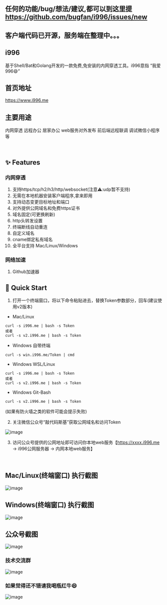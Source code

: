 ## 任何的功能/bug/想法/建议,都可以到这里提 https://github.com/bugfan/i996/issues/new

## 客户端代码已开源，服务端在整理中。。。

## i996

基于Shell/Bat和Golang开发的一款免费,免安装的内网穿透工具。i996意指 “我爱996😄”

## 首页地址

https://www.i996.me

## 主要用途

内网穿透 远程办公 居家办公 web服务对外发布 前后端远程联调 调试微信小程序等

<br>

## ✨ Features

### 内网穿透

1. 支持https/tcp/h2/h3/http/websocket(注意⚠️:udp暂不支持)
2. 无需在本地机器安装客户端程序,拿来即用
3. 支持动态变更目标地址和端口
4. 对外提供公网域名和免费https证书
5. 域名固定(可更换刷新)
6. http头转发设置
7. 终端断线自动重连
8. 自定义域名
9. cname绑定私有域名
10. 全平台支持 Mac/Linux/Windows

### 网络加速
1. Github加速器

## 🚀 Quick Start
1. 打开一个终端窗口，将以下命令粘贴进去，替换Token参数部分，回车(建议使用v2版本)
- Mac/Linux
```
curl -s i996.me | bash -s Token
或者
curl -s v2.i996.me | bash -s Token
```
- Windows 自带终端
```
curl -s win.i996.me/Token | cmd
```
- Windows WSL/Linux
```
curl -s i996.me | bash -s Token
或者
curl -s v2.i996.me | bash -s Token
```
- Windows Git-Bash
```
curl -s v2.i996.me | bash -s Token
```
(如果有防火墙之类的软件可能会提示失败)

2. 关注微信公众号“敲代码斯基”获取公网域名和访问Token

![image](https://github.com/bugfan/i996/blob/main/img/qdmsj.jpg)

3. 访问公众号提供的公网地址即可访问你本地web服务【https://xxxx.i996.me -> i996公网服务器 -> 内网本地web服务】

<br>

## Mac/Linux(终端窗口) 执行截图

![image](https://github.com/bugfan/i996/blob/main/img/sh.jpeg)

## Windows(终端窗口) 执行截图

![image](https://github.com/bugfan/i996/blob/main/img/win.jpeg)

## 公众号截图

![image](https://github.com/bugfan/i996/blob/main/img/811.jpg)

### 技术交流群

![image](https://github.com/bugfan/i996/blob/main/img/contact.jpg)

### 如果觉得还不错请我喝瓶红牛😄

![image](https://github.com/bugfan/i996/blob/main/img/buy.jpeg)
